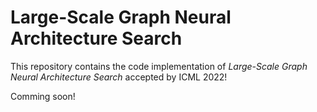 # Large-Scale Graph Neural Architecture Search

This repository contains the code implementation of _Large-Scale Graph Neural Architecture Search_ accepted by ICML 2022!

Comming soon!
